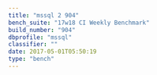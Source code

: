 ```yaml
---
title: "mssql 2 904"
bench_suite: "17w18 CI Weekly Benchmark"
build_number: "904"
dbprofile: "mssql"
classifier: ""
date: 2017-05-01T05:50:19
type: "bench"
---
```

